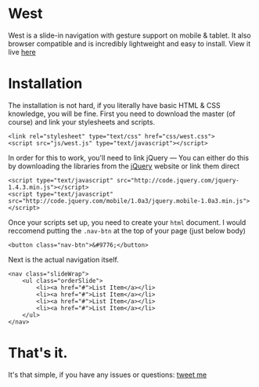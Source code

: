 West
====

West is a slide-in navigation with gesture support on mobile & tablet. It also browser compatible and is incredibly lightweight and easy to install. View it live [here](http://joey.so/west)

# Installation
The installation is not hard, if you literally have basic HTML & CSS knowledge, you will be fine. First you need to download the master (of course) and link your stylesheets and scripts.


```
<link rel="stylesheet" type="text/css" href="css/west.css">
<script src="js/west.js" type="text/javascript"></script>
```

In order for this to work, you'll need to link jQuery — You can either do this by downloading the libraries from the [jQuery](http://jquery.com) website or link them direct
```
<script type="text/javascript" src="http://code.jquery.com/jquery-1.4.3.min.js"></script>
<script type="text/javascript" src="http://code.jquery.com/mobile/1.0a3/jquery.mobile-1.0a3.min.js"></script>
```

Once your scripts set up, you need to create your ```html``` document. I would reccomend putting the ```.nav-btn``` at the top of your page (just below body)
```
<button class="nav-btn">&#9776;</button>
```
Next is the actual navigation itself.
```
<nav class="slideWrap">
	<ul class="orderSlide">
		<li><a href="#">List Item</a></li>
		<li><a href="#">List Item</a></li>
		<li><a href="#">List Item</a></li>
		<li><a href="#">List Item</a></li>
	</ul>
</nav>
```

# That's it.
It's that simple, if you have any issues or questions: [tweet me](http://twitter.com/joericho)

